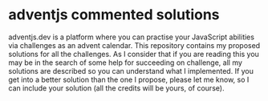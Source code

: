 # adventjs commented solutions
adventjs.dev is a platform where you can practise your JavaScript abilities via challenges as an advent calendar.
This repository contains my proposed solutions for all the challenges. As I consider that if you are reading this you may be in the search of some help for succeeding on challenge, all my solutions are described so you can understand what I implemented.
If you get into a better solution than the one I propose, please let me know, so I can include your solution (all the credits will be yours, of course).

